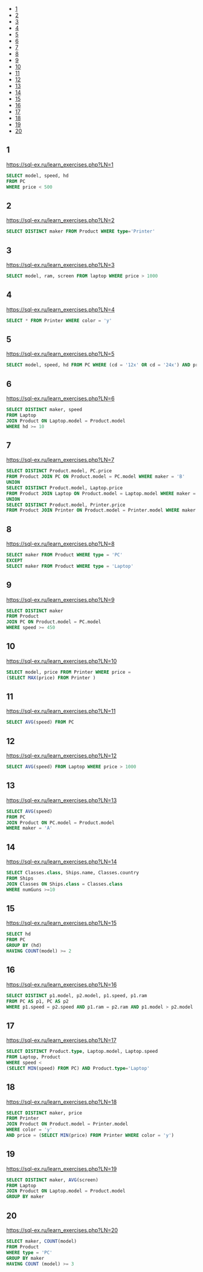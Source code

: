+ [1](#1)
+ [2](#2)
+ [3](#3)
+ [4](#4)
+ [5](#5)
+ [6](#6)
+ [7](#7)
+ [8](#8)
+ [9](#9)
+ [10](#10)
+ [11](#11)
+ [12](#12)
+ [13](#13)
+ [14](#14)
+ [15](#15)
+ [16](#16)
+ [17](#17)
+ [18](#18)
+ [19](#19)
+ [20](#20)

## 1

https://sql-ex.ru/learn_exercises.php?LN=1

```sql
SELECT model, speed, hd
FROM PC
WHERE price < 500
```

## 2

https://sql-ex.ru/learn_exercises.php?LN=2

```sql
SELECT DISTINCT maker FROM Product WHERE type='Printer'
```

## 3

https://sql-ex.ru/learn_exercises.php?LN=3

```sql
SELECT model, ram, screen FROM laptop WHERE price > 1000
```

## 4

https://sql-ex.ru/learn_exercises.php?LN=4

```sql
SELECT * FROM Printer WHERE color = 'y' 
```

## 5

https://sql-ex.ru/learn_exercises.php?LN=5

```sql
SELECT model, speed, hd FROM PC WHERE (cd = '12x' OR cd = '24x') AND price < 600
```

## 6

https://sql-ex.ru/learn_exercises.php?LN=6

```sql
SELECT DISTINCT maker, speed 
FROM Laptop 
JOIN Product ON Laptop.model = Product.model
WHERE hd >= 10
```

## 7

https://sql-ex.ru/learn_exercises.php?LN=7

```sql
SELECT DISTINCT Product.model, PC.price
FROM Product JOIN PC ON Product.model = PC.model WHERE maker = 'B'
UNION
SELECT DISTINCT Product.model, Laptop.price
FROM Product JOIN Laptop ON Product.model = Laptop.model WHERE maker = 'B'
UNION
SELECT DISTINCT Product.model, Printer.price
FROM Product JOIN Printer ON Product.model = Printer.model WHERE maker = 'B'
```

## 8

https://sql-ex.ru/learn_exercises.php?LN=8

```sql
SELECT maker FROM Product WHERE type = 'PC'
EXCEPT
SELECT maker FROM Product WHERE type = 'Laptop'
```

## 9

https://sql-ex.ru/learn_exercises.php?LN=9

```sql
SELECT DISTINCT maker
FROM Product
JOIN PC ON Product.model = PC.model
WHERE speed >= 450
```

## 10

https://sql-ex.ru/learn_exercises.php?LN=10

```sql
SELECT model, price FROM Printer WHERE price =
(SELECT MAX(price) FROM Printer )
```

## 11

https://sql-ex.ru/learn_exercises.php?LN=11

```sql
SELECT AVG(speed) FROM PC
```

## 12

https://sql-ex.ru/learn_exercises.php?LN=12

```sql
SELECT AVG(speed) FROM Laptop WHERE price > 1000
```

## 13

https://sql-ex.ru/learn_exercises.php?LN=13

```sql
SELECT AVG(speed)
FROM PC
JOIN Product ON PC.model = Product.model
WHERE maker = 'A'
```

## 14

https://sql-ex.ru/learn_exercises.php?LN=14

```sql
SELECT Classes.class, Ships.name, Classes.country
FROM Ships
JOIN Classes ON Ships.class = Classes.class
WHERE numGuns >=10
```

## 15

https://sql-ex.ru/learn_exercises.php?LN=15

```sql
SELECT hd 
FROM PC 
GROUP BY (hd)
HAVING COUNT(model) >= 2
```

## 16

https://sql-ex.ru/learn_exercises.php?LN=16

```sql
SELECT DISTINCT p1.model, p2.model, p1.speed, p1.ram
FROM PC AS p1, PC AS p2
WHERE p1.speed = p2.speed AND p1.ram = p2.ram AND p1.model > p2.model
```

## 17

https://sql-ex.ru/learn_exercises.php?LN=17

```sql
SELECT DISTINCT Product.type, Laptop.model, Laptop.speed
FROM Laptop, Product
WHERE speed <
(SELECT MIN(speed) FROM PC) AND Product.type='Laptop'
```

## 18

https://sql-ex.ru/learn_exercises.php?LN=18

```sql
SELECT DISTINCT maker, price
FROM Printer
JOIN Product ON Product.model = Printer.model
WHERE color = 'y'
AND price = (SELECT MIN(price) FROM Printer WHERE color = 'y')
```

## 19

https://sql-ex.ru/learn_exercises.php?LN=19

```sql
SELECT DISTINCT maker, AVG(screen)
FROM Laptop
JOIN Product ON Laptop.model = Product.model
GROUP BY maker
```

## 20

https://sql-ex.ru/learn_exercises.php?LN=20

```sql
SELECT maker, COUNT(model)
FROM Product
WHERE type = 'PC'
GROUP BY maker
HAVING COUNT (model) >= 3
```
